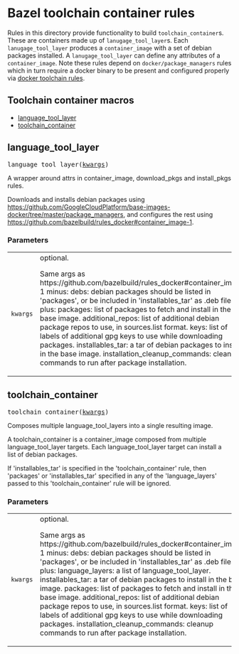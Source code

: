 # Bazel toolchain container rules

Rules in this directory provide functionality to build `toolchain_container`s.
These are containers made up of `lanugage_tool_layer`s. Each `lanugage_tool_layer`
produces a `container_image` with a set of debian packages installed.
A `lanugage_tool_layer` can define any attributes of a `container_image`.
Note these rules depend on `docker/package_managers` rules which in turn 
require a docker binary to be present and configured properly via
[docker toolchain rules](https://github.com/nlopezgi/rules_docker/blob/master/toolchains/docker/readme.md#how-to-use-the-docker-toolchain).

## Toolchain container macros

* [language_tool_layer](#language_tool_layer)
* [toolchain_container](#toolchain_container)

<a name="#language_tool_layer"></a>

## language_tool_layer

<pre>
language_tool_layer(<a href="#language_tool_layer-kwargs">kwargs</a>)
</pre>

A wrapper around attrs in container_image, download_pkgs and install_pkgs rules.

Downloads and installs debian packages using
https://github.com/GoogleCloudPlatform/base-images-docker/tree/master/package_managers,
and configures the rest using https://github.com/bazelbuild/rules_docker#container_image-1.


### Parameters

<table class="params-table">
  <colgroup>
    <col class="col-param" />
    <col class="col-description" />
  </colgroup>
  <tbody>
    <tr id="language_tool_layer-kwargs">
      <td><code>kwargs</code></td>
      <td>
        optional.
        <p>
          Same args as https://github.com/bazelbuild/rules_docker#container_image-1
      minus:
          debs: debian packages should be listed in 'packages', or be included in
          'installables_tar' as .deb files.
      plus:
          packages: list of packages to fetch and install in the base image.
          additional_repos: list of additional debian package repos to use,
          in sources.list format.
          keys: list of labels of additional gpg keys to use while downloading
          packages.
          installables_tar: a tar of debian packages to install in the base image.
          installation_cleanup_commands: cleanup commands to run after package
          installation.
        </p>
      </td>
    </tr>
  </tbody>
</table>


<a name="#toolchain_container"></a>

## toolchain_container

<pre>
toolchain_container(<a href="#toolchain_container-kwargs">kwargs</a>)
</pre>

Composes multiple language_tool_layers into a single resulting image.

A toolchain_container is a container_image composed from multiple language_tool_layer
targets. Each language_tool_layer target can install a list of debian packages.

If 'installables_tar' is specified in the 'toolchain_container' rule, then
'packages' or 'installables_tar' specified in any of the 'language_layers'
passed to this 'toolchain_container' rule will be ignored.


### Parameters

<table class="params-table">
  <colgroup>
    <col class="col-param" />
    <col class="col-description" />
  </colgroup>
  <tbody>
    <tr id="toolchain_container-kwargs">
      <td><code>kwargs</code></td>
      <td>
        optional.
        <p>
          Same args as https://github.com/bazelbuild/rules_docker#container_image-1
      minus:
          debs: debian packages should be listed in 'packages', or be included in
              'installables_tar' as .deb files.
      plus:
          language_layers: a list of language_tool_layer.
          installables_tar: a tar of debian packages to install in the base image.
          packages: list of packages to fetch and install in the base image.
          additional_repos: list of additional debian package repos to use,
          in sources.list format.
          keys: list of labels of additional gpg keys to use while downloading
          packages.
          installation_cleanup_commands: cleanup commands to run after package
          installation.
        </p>
      </td>
    </tr>
  </tbody>
</table>

